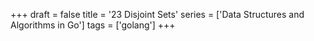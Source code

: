 +++
draft = false
title = '23 Disjoint Sets'
series = ['Data Structures and Algorithms in Go']
tags = ['golang']
+++